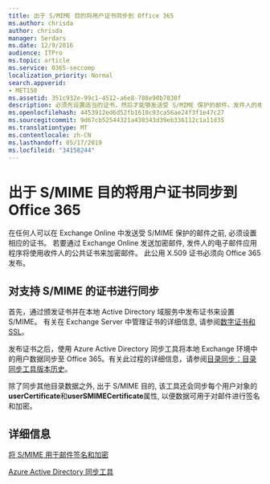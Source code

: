 ```yaml
---
title: 出于 S/MIME 目的将用户证书同步到 Office 365
ms.author: chrisda
author: chrisda
manager: Serdars
ms.date: 12/9/2016
audience: ITPro
ms.topic: article
ms.service: O365-seccomp
localization_priority: Normal
search.appverid:
- MET150
ms.assetid: 351c932e-99c1-4512-a6e8-788e90b7838f
description: 必须先设置适当的证书，然后才能够发送受 S/MIME 保护的邮件。发件人的电子邮件程序使用收件人的公用证书对邮件进行加密，以通过 Exchange Online 发送加密邮件。此公用 X.509 证书必须向 Office 365 发布。
ms.openlocfilehash: 4453912ed6d52fb1610c93ca56ae24f3f1e47c27
ms.sourcegitcommit: 9d67cb52544321a430343d39eb336112c1a11d35
ms.translationtype: MT
ms.contentlocale: zh-CN
ms.lasthandoff: 05/17/2019
ms.locfileid: "34158244"
---
```

# <a name="sync-user-certificates-to-office-365-for-smime"></a>出于 S/MIME 目的将用户证书同步到 Office 365

在任何人可以在 Exchange Online 中发送受 S/MIME 保护的邮件之前, 必须设置相应的证书。 若要通过 Exchange Online 发送加密邮件, 发件人的电子邮件应用程序将使用收件人的公共证书来加密邮件。 此公用 X.509 证书必须向 Office 365 发布。

## <a name="to-sync-certificates-that-support-smime"></a>对支持 S/MIME 的证书进行同步

首先，通过颁发证书并在本地 Active Directory 域服务中发布证书来设置 S/MIME。 有关在 Exchange Server 中管理证书的详细信息, 请参阅[数字证书和 SSL](http://technet.microsoft.com/library/a9e2e08c-d46a-4135-a387-eb653212b676.aspx)。

发布证书之后，使用 Azure Active Directory 同步工具将本地 Exchange 环境中的用户数据同步至 Office 365。有关此过程的详细信息，请参阅[目录同步：目录同步工具版本历史](https://go.microsoft.com/fwlink/p/?LinkId=392587)。

除了同步其他目录数据之外, 出于 S/MIME 目的, 该工具还会同步每个用户对象的**userCertificate**和**userSMIMECertificate**属性, 以便数据可用于对邮件进行签名和加密。

## <a name="more-information"></a>详细信息

[将 S/MIME 用于邮件签名和加密](s-mime-for-message-signing-and-encryption.md)

[Azure Active Directory 同步工具](https://go.microsoft.com/fwlink/p/?LinkId=392587)
